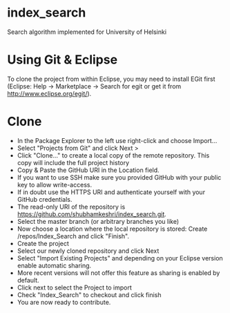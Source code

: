 # index_search
Search algorithm implemented for University of Helsinki

# Using Git & Eclipse

To clone the project from within Eclipse, 
you may need to install EGit first
(Eclipse: Help → Marketplace → Search for egit or get it from http://www.eclipse.org/egit/).

# Clone

- In the Package Explorer to the left use right-click and choose Import...
- Select "Projects from Git" and click Next >
- Click "Clone..." to create a local copy of the remote repository. This copy will include the full project history
- Copy & Paste the GitHub URI in the Location field. 
- If you want to use SSH make sure you provided GitHub with your public key to allow write-access.
- If in doubt use the HTTPS URI and authenticate yourself with your GitHub credentials.
- The read-only URI of the repository is https://github.com/shubhamkeshri/index_search.git.
- Select the master branch (or arbitrary branches you like)
- Now choose a location where the local repository is stored: Create <workspace>/repos/Index_Search and click "Finish".
- Create the project
- Select our newly cloned repository and click Next
- Select "Import Existing Projects" and depending on your Eclipse version enable automatic sharing.
- More recent versions will not offer this feature as sharing is enabled by default.
- Click next to select the Project to import
- Check "Index_Search" to checkout and click finish
- You are now ready to contribute.
